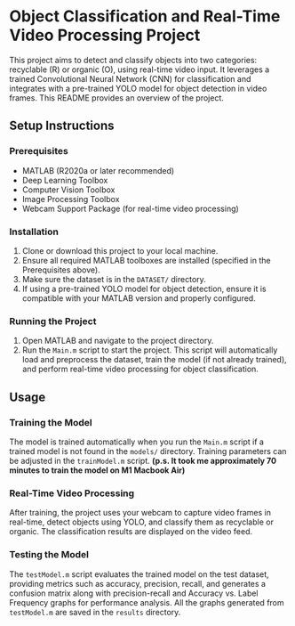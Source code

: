 # Object Classification and Real-Time Video Processing Project

This project aims to detect and classify objects into two categories: recyclable (R) or organic (O), using real-time video input. It leverages a trained Convolutional Neural Network (CNN) for classification and integrates with a pre-trained YOLO model for object detection in video frames. This README provides an overview of the project.

## Setup Instructions

### Prerequisites
- MATLAB (R2020a or later recommended)
- Deep Learning Toolbox
- Computer Vision Toolbox
- Image Processing Toolbox
- Webcam Support Package (for real-time video processing)

### Installation
1. Clone or download this project to your local machine.
2. Ensure all required MATLAB toolboxes are installed (specified in the Prerequisites above).
3. Make sure the dataset is in the `DATASET/` directory.
4. If using a pre-trained YOLO model for object detection, ensure it is compatible with your MATLAB version and properly configured.

### Running the Project
1. Open MATLAB and navigate to the project directory.
2. Run the `Main.m` script to start the project. This script will automatically load and preprocess the dataset, train the model (if not already trained), and perform real-time video processing for object classification.

## Usage

### Training the Model
The model is trained automatically when you run the `Main.m` script if a trained model is not found in the `models/` directory. Training parameters can be adjusted in the `trainModel.m` script.
**(p.s. It took me approximately 70 minutes to train the model on M1 Macbook Air)**

### Real-Time Video Processing
After training, the project uses your webcam to capture video frames in real-time, detect objects using YOLO, and classify them as recyclable or organic. The classification results are displayed on the video feed.

### Testing the Model
The `testModel.m` script evaluates the trained model on the test dataset, providing metrics such as accuracy, precision, recall, and generates a confusion matrix along with precision-recall and Accuracy vs. Label Frequency graphs for performance analysis.
All the graphs generated from `testModel.m` are saved in the `results` directory.